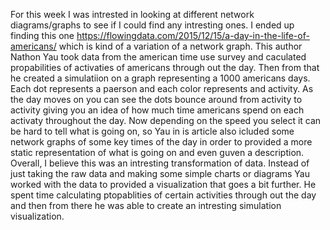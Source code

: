 For this week I was intrested in looking at different network diagrams/graphs to see if I could find any intresting ones. 
I ended up finding this one https://flowingdata.com/2015/12/15/a-day-in-the-life-of-americans/ which is kind of a variation of a network graph.
This author Nathon Yau took data from the american time use survey and caculated propabilities of activaties of americans through out the day.
Then from that he created a simulatiion on a graph representing a 1000 americans days. Each dot represents a paerson and each color represents
and activity. As the day moves on you can see the dots bounce around from activity to activity giving you an idea of how much time americans 
spend on each activaty throughout the day. Now depending on the speed you select it can be hard to tell what is going on, so Yau in is 
article also icluded some network graphs of some key times of the day in order to provided a more static representation of what is going on
and even guven a description. Overall, I believe this was an intresting transformation of data. Instead of just taking the raw data and 
making some simple charts or diagrams Yau worked with the data to provided a visualization that goes a bit further. He spent time calculating 
ptopablities of certain activities through out the day and then from there he was able to create an intresting simulation visualization.
